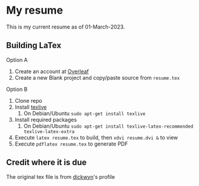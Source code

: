 # My resume

This is my current resume as of 01-March-2023.

## Building LaTex

Option A
1. Create an account at [Overleaf](www.overleaf.com)
2. Create a new Blank project and copy/paste source from `resume.tex`

Option B
1. Clone repo
2. Install [texlive](https://www.tug.org/texlive/)
   1. On Debian/Ubuntu `sudo apt-get install texlive`
3. Install required packages
   1. On Debian/Ubuntu `sudo apt-get install texlive-latex-recommended texlive-latex-extra`
4. Execute `latex resume.tex` to build, then `xdvi resume.dvi &` to view
5. Execute `pdflatex resume.tex` to generate PDF

## Credit where it is due

The original tex file is from [dickwyn](https://github.com/dickwyn/resume)'s profile
